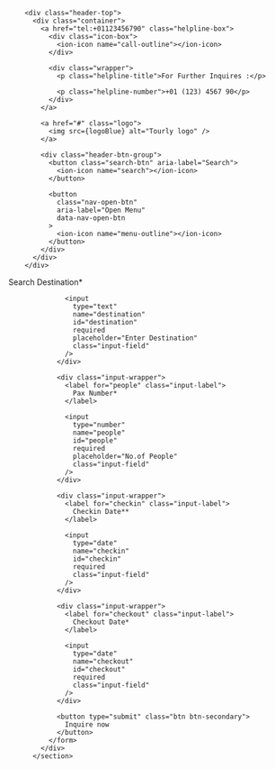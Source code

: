 <!-- 1. header-top  -->

        <div class="header-top">
          <div class="container">
            <a href="tel:+01123456790" class="helpline-box">
              <div class="icon-box">
                <ion-icon name="call-outline"></ion-icon>
              </div>

              <div class="wrapper">
                <p class="helpline-title">For Further Inquires :</p>

                <p class="helpline-number">+01 (123) 4567 90</p>
              </div>
            </a>

            <a href="#" class="logo">
              <img src={logoBlue} alt="Tourly logo" />
            </a>

            <div class="header-btn-group">
              <button class="search-btn" aria-label="Search">
                <ion-icon name="search"></ion-icon>
              </button>

              <button
                class="nav-open-btn"
                aria-label="Open Menu"
                data-nav-open-btn
              >
                <ion-icon name="menu-outline"></ion-icon>
              </button>
            </div>
          </div>
        </div>

<!-- tour search  -->
<section class="tour-search">
            <div class="container">
              <form action="" class="tour-search-form">
                <div class="input-wrapper">
                  <label for="destination" class="input-label">
                    Search Destination*
                  </label>

                  <input
                    type="text"
                    name="destination"
                    id="destination"
                    required
                    placeholder="Enter Destination"
                    class="input-field"
                  />
                </div>

                <div class="input-wrapper">
                  <label for="people" class="input-label">
                    Pax Number*
                  </label>

                  <input
                    type="number"
                    name="people"
                    id="people"
                    required
                    placeholder="No.of People"
                    class="input-field"
                  />
                </div>

                <div class="input-wrapper">
                  <label for="checkin" class="input-label">
                    Checkin Date**
                  </label>

                  <input
                    type="date"
                    name="checkin"
                    id="checkin"
                    required
                    class="input-field"
                  />
                </div>

                <div class="input-wrapper">
                  <label for="checkout" class="input-label">
                    Checkout Date*
                  </label>

                  <input
                    type="date"
                    name="checkout"
                    id="checkout"
                    required
                    class="input-field"
                  />
                </div>

                <button type="submit" class="btn btn-secondary">
                  Inquire now
                </button>
              </form>
            </div>
          </section>
